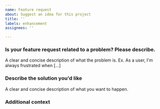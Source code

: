 ```yaml
---
name: Feature request
about: Suggest an idea for this project
title: ''
labels: enhancement
assignees: ''

---
```


### Is your feature request related to a problem? Please describe.
A clear and concise description of what the problem is. Ex. As a user, I'm always frustrated when [...]

### Describe the solution you'd like
A clear and concise description of what you want to happen.

### Additional context
